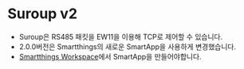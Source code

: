 # Suroup v2
- Suroup은 RS485 패킷을 EW11을 이용해 TCP로 제어할 수 있습니다.
- 2.0.0버전은 Smartthings의 새로운 SmartApp을 사용하게 변경했습니다.
- [Smartthings Workspace](https://smartthings.developer.samsung.com/workspace)에서 SmartApp을 만들어야합니다.
